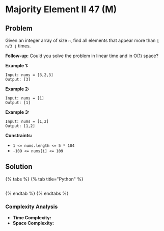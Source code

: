# Majority Element II 47 \(M\)

## Problem

Given an integer array of size `n`, find all elements that appear more than `⌊ n/3 ⌋` times.

**Follow-up:** Could you solve the problem in linear time and in O\(1\) space?

**Example 1:**

```text
Input: nums = [3,2,3]
Output: [3]
```

**Example 2:**

```text
Input: nums = [1]
Output: [1]
```

**Example 3:**

```text
Input: nums = [1,2]
Output: [1,2]
```

**Constraints:**

* `1 <= nums.length <= 5 * 104`
* `-109 <= nums[i] <= 109`

## Solution 

{% tabs %}
{% tab title="Python" %}
```python

```
{% endtab %}
{% endtabs %}

### Complexity Analysis

* **Time Complexity:**
* **Space Complexity:**

